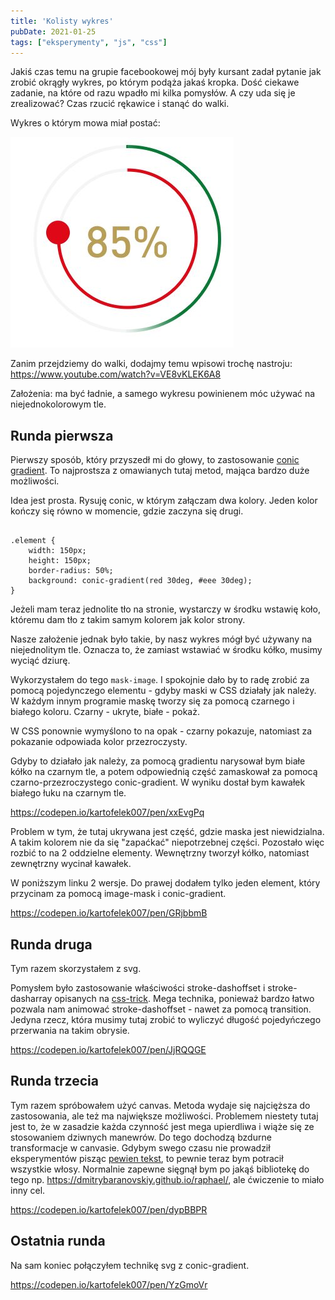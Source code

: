 ```yaml
---
title: 'Kolisty wykres'
pubDate: 2021-01-25
tags: ["eksperymenty", "js", "css"]
---
```



Jakiś czas temu na grupie facebookowej mój były kursant zadał pytanie jak zrobić okrągły wykres, po którym podąża jakaś kropka. Dość ciekawe zadanie, na które od razu wpadło mi kilka pomysłów. A czy uda się je zrealizować? Czas rzucić rękawice i stanąć do walki.



Wykres o którym mowa miał postać:

<img src="./wykres.jpg">

Zanim przejdziemy do walki, dodajmy temu wpisowi trochę nastroju: https://www.youtube.com/watch?v=VE8vKLEK6A8

Założenia: ma być ładnie, a samego wykresu powinienem móc używać na niejednokolorowym tle.

## Runda pierwsza
Pierwszy sposób, który przyszedł mi do głowy, to zastosowanie <a href="https://developer.mozilla.org/en-US/docs/Web/CSS/conic-gradient()">conic gradient</a>.
To najprostsza z omawianych tutaj metod, mająca bardzo duże możliwości.

Idea jest prosta. Rysuję conic, w którym załączam dwa kolory. Jeden kolor kończy się równo w momencie, gdzie zaczyna się drugi.

<pre  class="line-numbers"><code class="language-css">
.element {
    width: 150px;
    height: 150px;
    border-radius: 50%;
    background: conic-gradient(red 30deg, #eee 30deg);
}
</code></pre>

Jeżeli mam teraz jednolite tło na stronie, wystarczy w środku wstawię koło, któremu dam tło z takim samym kolorem jak kolor strony.

Nasze założenie jednak było takie, by nasz wykres mógł być używany na niejednolitym tle. Oznacza to, że zamiast wstawiać w środku kółko, musimy wyciąć dziurę.

Wykorzystałem do tego <code>mask-image</code>. I spokojnie dało by to radę zrobić za pomocą pojedynczego elementu - gdyby maski w CSS działały jak należy. W każdym innym programie maskę tworzy się za pomocą czarnego i białego koloru. Czarny - ukryte, białe - pokaż.

W CSS ponownie wymyślono to na opak - czarny pokazuje, natomiast za pokazanie odpowiada kolor przezroczysty.

Gdyby to działało jak należy, za pomocą gradientu narysował bym białe kółko na czarnym tle, a potem odpowiednią część zamaskował za pomocą czarno-przezroczystego conic-gradient. W wyniku dostał bym kawałek białego łuku na czarnym tle.

https://codepen.io/kartofelek007/pen/xxEvgPq

Problem w tym, że tutaj ukrywana jest część, gdzie maska jest niewidzialna. A takim kolorem nie da się "zapaćkać" niepotrzebnej części.
Pozostało więc rozbić to na 2 oddzielne elementy. Wewnętrzny tworzył kółko, natomiast zewnętrzny wycinał kawałek.

W poniższym linku 2 wersje. Do prawej dodałem tylko jeden element, który przycinam za pomocą image-mask i conic-gradient.

https://codepen.io/kartofelek007/pen/GRjbbmB

## Runda druga
Tym razem skorzystałem z svg.

Pomysłem było zastosowanie właściwości stroke-dashoffset i stroke-dasharray opisanych na <a href="https://css-tricks.com/svg-line-animation-works/">css-trick</a>. Mega technika, ponieważ bardzo łatwo pozwala nam animować stroke-dashoffset - nawet za pomocą transition. Jedyna rzecz, która musimy tutaj zrobić to wyliczyć długość pojedyńczego przerwania na takim obrysie.

https://codepen.io/kartofelek007/pen/JjRQQGE

## Runda trzecia
Tym razem spróbowałem użyć canvas. Metoda wydaje się najcięższa do zastosowania, ale też ma największe możliwości. Problemem niestety tutaj jest to, że w zasadzie każda czynność jest mega upierdliwa i wiąże się ze stosowaniem dziwnych manewrów. Do tego dochodzą bzdurne transformacje w canvasie. Gdybym swego czasu nie prowadził eksperymentów pisząc <a href="https://kursjs.pl/kurs/canvas/canvas.php#transform">pewien tekst</a>, to pewnie teraz bym potracił wszystkie włosy. Normalnie zapewne sięgnął bym po jakąś bibliotekę do tego np. https://dmitrybaranovskiy.github.io/raphael/, ale ćwiczenie to miało inny cel.

https://codepen.io/kartofelek007/pen/dypBBPR

## Ostatnia runda
Na sam koniec połączyłem technikę svg z conic-gradient.

https://codepen.io/kartofelek007/pen/YzGmoVr


